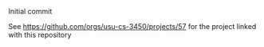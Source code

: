Initial commit

See https://github.com/orgs/usu-cs-3450/projects/57 for the project linked with this repository
